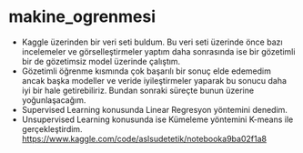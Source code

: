 # makine_ogrenmesi
+ Kaggle üzerinden bir veri seti buldum. Bu veri seti üzerinde önce bazı incelemeler ve görselleştirmeler yaptım daha sonrasında ise bir gözetimli bir de gözetimsiz model üzerinde çalıştım.
+ Gözetimli öğrenme kısmında çok başarılı bir sonuç elde edemedim ancak başka modeller ve veride iyileştirmeler yaparak bu sonucu daha iyi bir hale getirebiliriz. Bundan sonraki süreçte bunun üzerine yoğunlaşacağım.
+ Supervised Learning konusunda Linear Regresyon yöntemini denedim.
+ Unsupervised Learning konusunda ise Kümeleme yöntemini K-means ile gerçekleştirdim.
https://www.kaggle.com/code/aslsudetetik/notebooka9ba02f1a8
